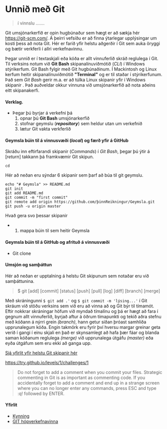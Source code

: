 # Unnið með Git

> í vinnslu .......

Git umsjónarkerfið er opin hugbúnaður sem hægt er að sækja hér https://git-scm.com/. Á þeirri vefsíðu er að finna ýtarlegar upplýsingar um kosti þess að nota Git. Hér er farið yfir helstu aðgerðir í Git sem auka öryggi og bætir verkferli í allri verkefnavinnu. 

Þegar unnið er í textaskjali eða kóða er allt vinnuferlið skráð reglulega í Git. Til verksins notum við **Git Bash** skipanalínuviðmótið (_CLI_) í Windows stýrikerfum. Git Bash fylgir með Git hugbúnaðinum. Í Mackintosh og Linux kerfum heitir skipanalínuviðmótið **"Terminal"**  og er til staðar í stýrikerfunum. Það sem *Git Bash* gerir m.a. er að túlka Linux skipanir yfir í Windows skipanir . Það auðveldar okkur vinnuna við umsjónarkerfið að nota aðeins eitt skipanakerfi.
#### Verklag.
* Þegar þú byrjar á verkefni þá
	1. opnar þú **Git Bash** umsjónarkerfið 
	2. stofnar geymslu (_**repository**_) sem heldur utan um verkefnið
	3. lætur Git vakta verkferlið 

#### Geymsla búin til á vinnusvæði (_local_) og færð yfir á GitHub
Skráðu inn eftirfarandi skipanir (*Commands*) í *Git Bash*, þegar þú ýtir á [*return*] takkann þá framkvæmir Git skipun. 

``` cd ``` 

Hér að neðan eru sýndar 6 skipanir sem þarf að búa til git geymslu.

```
echo "# Geymsla" >> README.md
git init
git add README.md
git commit -m "first commit"
git remote add origin https://github.com/þinnReikningur/Geymsla.git
git push -u origin master
``` 

Hvað gera svo þessar skipanir
* 1. mappa búin til sem heitir Geymsla

#### Geymsla búin til á GitHub og afrituð á vinnusvæði
 - Git clone

#### Umsjón og samþáttun

Hér að neðan er upptalning á helstu Git skipunum sem notaðar eru við samþáttunina.

> $ git [add] [commit] [status] [push] [pull] [log] [diff] [branch] [merge]

Með skráningunni ``` $ git add .' ``` og ``` $ git commit -m 'lýsing...' ``` í Git skráum við stöðu verksins sem við eru að vinna að og Git býr til tímamót. 
Eftir nokkrar skráningar höfum við myndað tímalínu og þá er hægt að fara í gegnum allt vinnuferlið, byrjað aftur á öðrum tímapunkti og tekið aðra stefnu með kóðann á nýrri grein _(branch)_, hann getur síðan þróast samhliða upprunalegum kóða. Engin takmörk eru fyrir því hversu margar greinar geta verið í gangi í einu skjali en það er skynsamlegt að hafa þær fáar og blanda saman kóðanum reglulega _(merge)_ við upprunalega útgáfu _(master)_ eða eyða útgáfum sem eru ekki að ganga upp. 

[Sjá yfirlit yfir helstu Git skipanir hér](https://github.com/vefhonnun/Git-aefingaverkefni/blob/master/Lesefni/github-git-cheat-sheet.pdf)

https://try.github.io/levels/1/challenges/1

> Do not forget to add a comment when you commit your files. Strategic commenting in Git is as important as commenting code. If you accidentally forget to add a comment and end up in a strange screen where you can no longer enter any commands, press ESC and type :q! followed by ENTER.

#### Yfirlit
* [Kynning](README.md)
* [GIT hópverkefnavinna](Hópverkefnavinna.md)